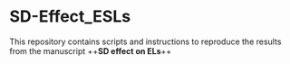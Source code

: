 # SD-Effect_ESLs
This repository contains scripts and instructions to reproduce the results from the manuscript ++**SD effect on ELs**++
